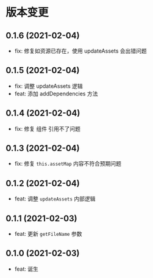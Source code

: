 # 版本变更

## 0.1.6 (2021-02-04)

- fix: 修复如资源已存在，使用 updateAssets 会出错问题

## 0.1.5 (2021-02-04)

- fix: 调整 updateAssets 逻辑
- feat: 添加 addDependencies 方法

## 0.1.4 (2021-02-04)

- fix: 修复 组件 引用不了问题

## 0.1.3 (2021-02-04)

- fix: 修复 `this.assetMap` 内容不符合预期问题

## 0.1.2 (2021-02-04)

- feat: 调整 `updateAssets` 内部逻辑

## 0.1.1 (2021-02-03)

- feat: 更新 `getFileName` 参数

## 0.1.0 (2021-02-03)

- feat: 诞生
